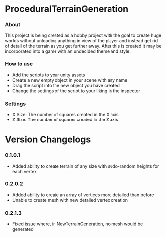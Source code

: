 # ProceduralTerrainGeneration

### About
This project is being created as a hobby project with the goal to create huge worlds without unloading anything in view of the player and instead get rid of detail of the terrain as you get further away. After this is created it may be incorporated into a game with an undecided theme and style.

### How to use
- Add the scripts to your unity assets
- Create a new empty object in your scene with any name
- Drag the script into the new object you have created
- Change the settings of the script to your liking in the inspector

### Settings
- X Size: The number of squares created in the X axis
- Z Size: The number of squares created in the Z axis

# Version Changelogs

### 0.1.0.1
- Added ability to create terrain of any size with sudo-random heights for each vertex

### 0.2.0.2
- Added ability to create an array of vertices more detailed than before
- Unable to create mesh with new detailed vertex creation

### 0.2.1.3
- Fixed issue where, in NewTerrainGeneration, no mesh would be generated
